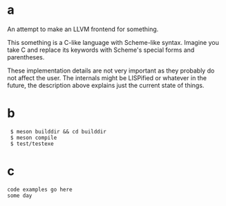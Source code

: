# a
An attempt to make an LLVM frontend for something.

This something is a C-like language with Scheme-like syntax.
Imagine you take C and replace its keywords with Scheme's
special forms and parentheses.

These implementation details are not very important as they probably
do not affect the user. The internals might be LISPified or whatever
in the future, the description above explains just the current state of things.

# b

```console
 $ meson builddir && cd builddir
 $ meson compile
 $ test/testexe
```

# c

```
code examples go here
some day
```
